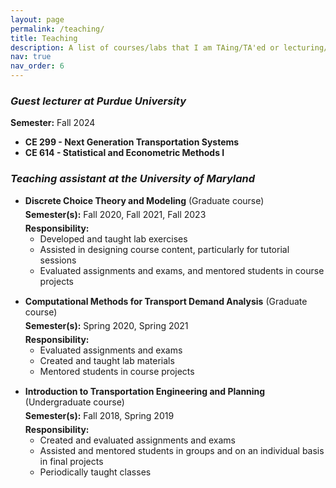 ```yaml
---
layout: page
permalink: /teaching/
title: Teaching
description: A list of courses/labs that I am TAing/TA'ed or lecturing/lectured
nav: true
nav_order: 6
---
```


<!-- For now, this page is assumed to be a static description of your courses. You can convert it to a collection similar to `_Projects/` so that you can have a dedicated page for each course.

Organize your courses by years, topics, or universities, however you like!


A sample blog page that demonstrates the accessing of github meta data.

### What does Github-MetaData do? -->

### *Guest lecturer at Purdue University*
**Semester:** Fall 2024
- **CE 299 - Next Generation Transportation Systems**
- **CE 614 - Statistical and Econometric Methods I**


### *Teaching assistant at the University of Maryland*
- **Discrete Choice Theory and Modeling** (Graduate course)  
  <span style="display:block; margin-top: 5px;"></span>
  **Semester(s):** Fall 2020, Fall 2021, Fall 2023   
  <span style="display:block; margin-top: 5px;"></span>
  **Responsibility:**  
  - Developed and taught lab exercises
  - Assisted in designing course content, particularly for tutorial sessions  
  - Evaluated assignments and exams, and mentored students in course projects
<span style="display:block; margin-top: 15px;"></span>
- **Computational Methods for Transport Demand Analysis** (Graduate course)
  <span style="display:block; margin-top: 5px;"></span>
  **Semester(s):** Spring 2020, Spring 2021   
  <span style="display:block; margin-top: 5px;"></span>
  **Responsibility:**   
  - Evaluated assignments and exams
  - Created and taught lab materials
  - Mentored students in course projects 
<span style="display:block; margin-top: 15px;"></span>
- **Introduction to Transportation Engineering and Planning** (Undergraduate course) 
  <span style="display:block; margin-top: 5px;"></span>
  **Semester(s):** Fall 2018, Spring 2019   
  <span style="display:block; margin-top: 5px;"></span>
  **Responsibility:**  
  - Created and evaluated assignments and exams 
  - Assisted and mentored students in groups and on an individual basis in final projects
  - Periodically taught classes  

<!-- 
### Additional Reading

- If you're recieving incorrect/missing data, you may need to perform a Github API<a href="https://github.com/jekyll/github-metadata/blob/master/docs/authentication.md"> authentication</a>.
- Go through this <a href="https://jekyll.github.io/github-metadata/">README</a> for more details on the topic.
- <a href= "https://github.com/jekyll/github-metadata/blob/master/docs/site.github.md">This page</a> highlights all the feilds you can access with github-metadata.
  <br />

## Example MetaData

- Host Name : {{ site.github.hostname }}
- URL : {{ site.github.url }}
- BaseURL : {{ site.github.baseurl }}
- Archived : {{ site.github.archived}}
- Contributors :
  {% for contributor in site.github.contributors %}
  - {{ contributor.login }}
    {% endfor %} -->
